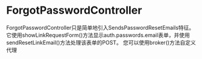 # ForgotPasswordController

ForgotPasswordController只是简单地引入SendsPasswordResetEmails特征。 它使用showLinkRequestForm\(\)方法显示auth.passwords.email表单，并使用sendResetLinkEmail\(\)方法处理该表单的POST。 您可以使用broker\(\)方法自定义代理

